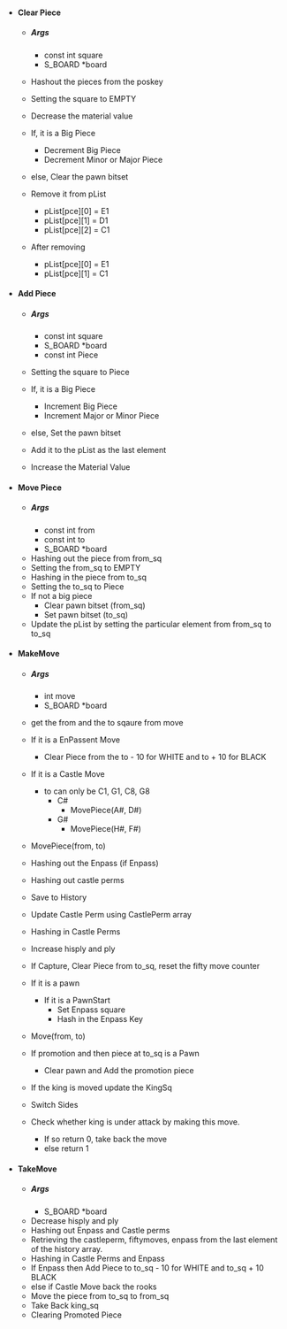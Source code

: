 - #### Clear Piece
    - ##### Args
        - const int square
        - S_BOARD *board

    - Hashout the pieces from the poskey
    - Setting the square to EMPTY
    - Decrease the material value
    - If, it is a Big Piece
        - Decrement Big Piece
        - Decrement Minor or Major Piece
    - else, Clear the pawn bitset
    - Remove it from pList
        - pList[pce][0] = E1
        - pList[pce][1] = D1
        - pList[pce][2] = C1
    - After removing
        - pList[pce][0] = E1
        - pList[pce][1] = C1


- #### Add Piece
    - ##### Args
        - const int square
        - S_BOARD *board
        - const int Piece
    
    - Setting the square to Piece
    - If, it is a Big Piece
        - Increment Big Piece
        - Increment Major or Minor Piece
    - else, Set the pawn bitset
    - Add it to the pList as the last element
    - Increase the Material Value

- #### Move Piece
    - ##### Args
        - const int from
        - const int to
        - S_BOARD *board
    - Hashing out the piece from from_sq
    - Setting the from_sq to EMPTY
    - Hashing in the piece from to_sq
    - Setting the to_sq to Piece
    - If not a big piece
        - Clear pawn bitset (from_sq)
        - Set pawn bitset (to_sq)
    - Update the pList by setting the particular element from from_sq to to_sq

- #### MakeMove
    - ##### Args
        - int move
        - S_BOARD *board
    - get the from and the to sqaure from move
    - If it is a EnPassent Move
        - Clear Piece from the to - 10 for WHITE and to + 10 for BLACK
    - If it is a Castle Move
        - to can only be C1, G1, C8, G8
            - C#
                - MovePiece(A#, D#)
            - G#
                - MovePiece(H#, F#)
    
    - MovePiece(from, to)
    - Hashing out the Enpass (if Enpass)
    - Hashing out castle perms
    - Save to History
    - Update Castle Perm using CastlePerm array
    - Hashing in Castle Perms
    - Increase hisply and ply
    - If Capture, Clear Piece from to_sq, reset the fifty move counter
    - If it is a pawn
        - If it is a PawnStart
            - Set Enpass square
            - Hash in the Enpass Key
    
    - Move(from, to)
    - If promotion and then piece at to_sq is a Pawn
        - Clear pawn and Add the promotion piece
    - If the king is moved update the KingSq
    - Switch Sides
    - Check whether king is under attack by making this move.
        - If so return 0, take back the move
        - else return 1

- #### TakeMove
    - ##### Args
        - S_BOARD *board
    - Decrease hisply and ply
    - Hashing out Enpass and Castle perms
    - Retrieving the castleperm, fiftymoves, enpass from the last element of the history array.
    - Hashing in Castle Perms and Enpass
    - If Enpass then Add Piece to to_sq - 10 for WHITE and to_sq + 10 BLACK
    - else if Castle Move back the rooks
    - Move the piece from to_sq to from_sq
    - Take Back king_sq
    - Clearing Promoted Piece